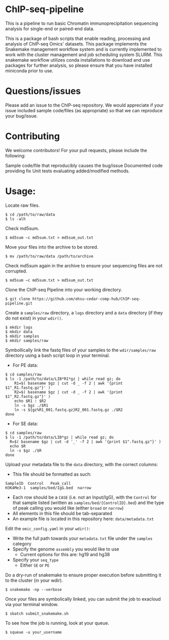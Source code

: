 # ChIP-seq-pipeline
This is a pipeline to run basic Chromatin immunoprecipitation sequencing analysis for single-end or paired-end data.

This is a package of bash scripts that enable reading, processing and analysis of ChIP-seq Omics' datasets. This package implements the Snakemake management workflow system and is currently implemented to work with the cluster management and job scheduling system SLURM. This snakemake workflow utilizes conda installations to download and use packages for further analysis, so please ensure that you have installed miniconda prior to use.

# Questions/issues
Please add an issue to the ChIP-seq repository. We would appreciate if your issue included sample code/files (as appropriate) so that we can reproduce your bug/issue.

# Contributing
We welcome contributors! For your pull requests, please include the following:

Sample code/file that reproducibly causes the bug/issue
Documented code providing fix
Unit tests evaluating added/modified methods.

# Usage:

Locate raw files.

```
$ cd /path/to/raw/data
$ ls -alh
```

Check md5sum.

```
$ md5sum –c md5sum.txt > md5sum_out.txt
```

Move your files into the archive to be stored.

```
$ mv /path/to/raw/data /path/to/archive
```

Check md5sum again in the archive to ensure your sequencing files are not corrupted.

```
$ md5sum –c md5sum.txt > md5sum_out.txt
```

Clone the ChIP-seq Pipeline into your working directory.

```
$ git clone https://github.com/ohsu-cedar-comp-hub/ChIP-seq-pipeline.git
```

Create a `samples/raw` directory, a `logs` directory and a `data` directory (if they do not exist) in your `wdir()`.

```
$ mkdir logs
$ mkdir data
$ mkdir samples
$ mkdir samples/raw
```

Symbollically link the fastq files of your samples to the `wdir/samples/raw` directory using a bash script loop in your terminal.

* For PE data:
```
$ cd samples/raw
$ ls -1 /path/to/data/LIB*R1*gz | while read gz; do
    R1=$( basename $gz | cut -d _ -f 2 | awk '{print $1"_R1.fastq.gz"}' )
    R2=$( basename $gz | cut -d _ -f 2 | awk '{print $1"_R2.fastq.gz"}' )
    echo $R1 : $R2
    ln -s $gz ./$R1
    ln -s ${gz%R1_001.fastq.gz}R2_001.fastq.gz ./$R2
done
```
* For SE data:
```
$ cd samples/raw
$ ls -1 /path/to/data/LIB*gz | while read gz; do 
  R=$( basename $gz | cut -d '_' -f 2 | awk '{print $1".fastq.gz"}' )
  echo $R
  ln -s $gz ./$R
done
```

Upload your metadata file to the `data` directory, with the correct columns:
* This file should be formatted as such:
```
SampleID  Control   Peak_call
H3K4Me3-1  samples/bed/IgG.bed  narrow
```
* Each row should be a `CASE` (i.e. not an Input/IgG), with the `Control` for that sample listed (written as `samples/bed/{ControlID}.bed`) and the type of peak calling you would like (either `broad` or `narrow`)
* All elements in this file should be tab-separated
* An example file is located in this repository here: `data/metadata.txt`

Edit the `omic_config.yaml` in your `wdir()`:
* Write the full path towards your `metadata.txt` file under the `samples` category
* Specify the genome `assembly` you would like to use
    * Current options for this are: hg19 and hg38
* Specify your `seq_type`
    * Either `SE` or `PE`

Do a dry-run of snakemake to ensure proper execution before submitting it to the cluster (in your wdir).

```
$ snakemake -np --verbose
```

Once your files are symbolically linked, you can submit the job to exacloud via your terminal window.

```
$ sbatch submit_snakemake.sh
```

To see how the job is running, look at your queue.

```
$ squeue -u your_username
```
